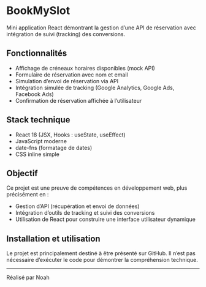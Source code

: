 # BookMySlot

Mini application React démontrant la gestion d’une API de réservation avec intégration de suivi (tracking) des conversions.

## Fonctionnalités

- Affichage de créneaux horaires disponibles (mock API)
- Formulaire de réservation avec nom et email
- Simulation d’envoi de réservation via API
- Intégration simulée de tracking (Google Analytics, Google Ads, Facebook Ads)
- Confirmation de réservation affichée à l’utilisateur

## Stack technique

- React 18 (JSX, Hooks : useState, useEffect)
- JavaScript moderne
- date-fns (formatage de dates)
- CSS inline simple

## Objectif

Ce projet est une preuve de compétences en développement web, plus précisément en :

- Gestion d’API (récupération et envoi de données)
- Intégration d’outils de tracking et suivi des conversions
- Utilisation de React pour construire une interface utilisateur dynamique

## Installation et utilisation

Le projet est principalement destiné à être présenté sur GitHub. Il n’est pas nécessaire d’exécuter le code pour démontrer la compréhension technique.

---

Réalisé par Noah

